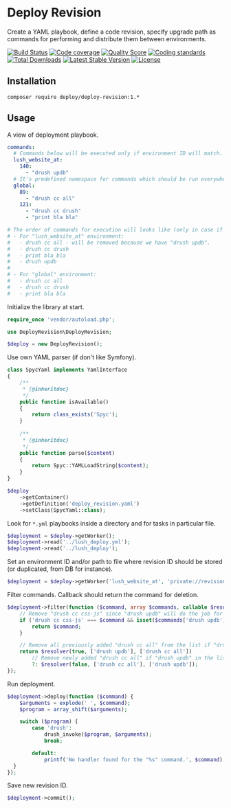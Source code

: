 # Deploy Revision

Create a YAML playbook, define a code revision, specify upgrade path as commands for performing and distribute them between environments.

[![Build Status](https://img.shields.io/travis/BR0kEN-/deploy-revision/master.svg?style=flat-square)](https://travis-ci.org/BR0kEN-/deploy-revision)
[![Code coverage](https://img.shields.io/scrutinizer/coverage/g/BR0kEN-/deploy-revision/master.svg?style=flat-square)](https://scrutinizer-ci.com/g/BR0kEN-/deploy-revision/?branch=master)
[![Quality Score](https://img.shields.io/scrutinizer/g/BR0kEN-/deploy-revision.svg?style=flat-square)](https://scrutinizer-ci.com/g/BR0kEN-/deploy-revision)
[![Coding standards](https://styleci.io/repos/81422463/shield?branch=master)](https://styleci.io/repos/81422463)
[![Total Downloads](https://img.shields.io/packagist/dt/deploy/deploy-revision.svg?style=flat-square)](https://packagist.org/packages/deploy/deploy-revision)
[![Latest Stable Version](https://poser.pugx.org/deploy/deploy-revision/v/stable?format=flat-square)](https://packagist.org/packages/deploy/deploy-revision)
[![License](https://img.shields.io/badge/license-MIT-brightgreen.svg?style=flat-square)](https://packagist.org/packages/deploy/deploy-revision)

## Installation

```shell
composer require deploy/deploy-revision:1.*
```

## Usage

A view of deployment playbook.

```yaml
commands:
  # Commands below will be executed only if environment ID will match.
  lush_website_at:
    140:
      - "drush updb"
  # It's predefined namespace for commands which should be run everywhere.
  global:
    89:
      - "drush cc all"
    121:
      - "drush cc drush"
      - "print bla bla"

# The order of commands for execution will looks like (only in case if current code version is lower than defined):
# - For "lush_website_at" environment:
#   - drush cc all - will be removed because we have "drush updb".
#   - drush cc drush
#   - print bla bla
#   - drush updb
#
# - For "global" environment:
#   - drush cc all
#   - drush cc drush
#   - print bla bla
```

Initialize the library at start.

```php
require_once 'vendor/autoload.php';

use DeployRevision\DeployRevision;

$deploy = new DeployRevision();
```

Use own YAML parser (if don't like Symfony).

```php
class SpycYaml implements YamlInterface
{
    /**
     * {@inheritdoc}
     */
    public function isAvailable()
    {
        return class_exists('Spyc');
    }
    
    /**
     * {@inheritdoc}
     */
    public function parse($content)
    {
        return Spyc::YAMLLoadString($content);
    }
}

$deploy
    ->getContainer()
    ->getDefinition('deploy_revision.yaml')
    ->setClass(SpycYaml::class);
```

Look for `*.yml` playbooks inside a directory and for tasks in particular file.

```php
$deployment = $deploy->getWorker();
$deployment->read('../lush_deploy.yml');
$deployment->read('../lush_deploy');
```

Set an environment ID and/or path to file where revision ID should be stored (or duplicated, from DB for instance).

```php
$deployment = $deploy->getWorker('lush_website_at', 'private://revisions/revision');
```

Filter commands. Callback should return the command for deletion.

```php
$deployment->filter(function ($command, array $commands, callable $resolver) {
    // Remove "drush cc css-js" since "drush updb" will do the job for it.
    if ('drush cc css-js' === $command && isset($commands['drush updb'])) {
        return $command; 
    }

    // Remove all previously added "drush cc all" from the list if "drush updb" exists.
    return $resolver(true, ['drush updb'], ['drush cc all'])
        // Remove newly added "drush cc all" if "drush updb" in the list.
        ?: $resolver(false, ['drush cc all'], ['drush updb']); 
});
```

Run deployment.

```php
$deployment->deploy(function ($command) {
    $arguments = explode(' ', $command);
    $program = array_shift($arguments);

    switch ($program) {
        case 'drush':
            drush_invoke($program, $arguments);
            break;

        default:
            printf('No handler found for the "%s" command.', $command);
  }
});
```

Save new revision ID.

```php
$deployment->commit();
```
